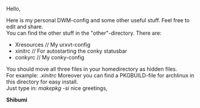 Hello,

Here is my personal DWM-config and some other useful stuff. Feel free to edit and share.  
You can find the other stuff in the "other"-directory. There are:  
  
* Xresources // My urxvt-config
* xinitrc // For autostarting the conky statusbar
* conkyrc // My conky-config

You should move all three files in your homedirectory as hidden files.  
For example: *.xinitrc*
Moreover you can find a PKGBUILD-file for archlinux in this directory for easy install.  
Just type in: *makepkg -si*
nice greetings,

**Shibumi**
